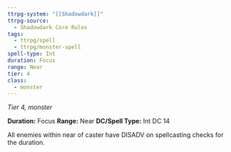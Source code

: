 ```yaml
---
ttrpg-system: "[[Shadowdark]]"
ttrpg-source:
  - Shadowdark Core Rules
tags:
  - ttrpg/spell
  - ttrpg/monster-spell
spell-type: Int
duration: Focus
range: Near
tier: 4
class:
  - monster
---
```

*Tier 4, monster*

**Duration:** Focus
**Range:** Near
**DC/Spell Type:** Int DC 14

All enemies within near of caster have DISADV on spellcasting checks for the duration.
